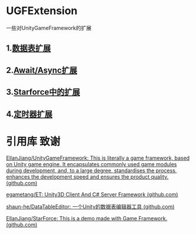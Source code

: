 # UGFExtension
一些对UnityGameFramework的扩展

## 1.[数据表扩展](./Assets/Scripts/DataTableExtension)  

## 2.[Await/Async扩展](./Assets/Scripts/AwaitableExtension)

## 3.[Starforce中的扩展](./Assets/Scripts/StarforceExtension)

## 4.[定时器扩展](./Assets/Scripts/TimerExtension)



# 引用库 致谢

[EllanJiang/UnityGameFramework: This is literally a game framework, based on Unity game engine. It encapsulates commonly used game modules during development, and, to a large degree, standardises the process, enhances the development speed and ensures the product quality. (github.com)](https://github.com/EllanJiang/UnityGameFramework)



[egametang/ET: Unity3D Client And C# Server Framework (github.com)](https://github.com/egametang/ET)



[shaun-he/DataTableEditor: 一个Unity的数据表编辑器工具 (github.com)](https://github.com/shaun-he/DataTableEditor)



[EllanJiang/StarForce: This is a demo made with Game Framework. (github.com)](https://github.com/EllanJiang/StarForce)

